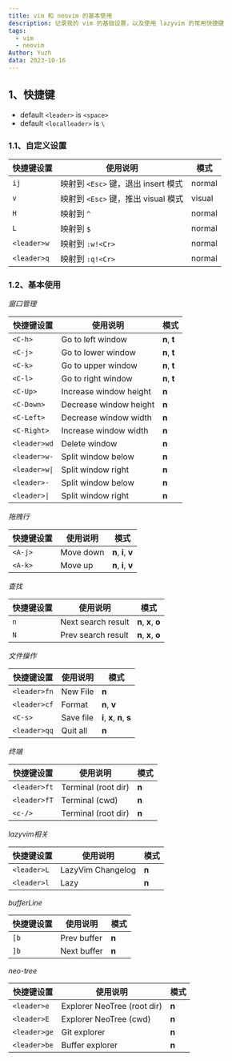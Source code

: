 ```yaml
---
title: vim 和 neovim 的基本使用
description: 记录我的 vim 的基础设置，以及使用 lazyvim 的常用快捷键
tags:
  - vim
  - neovim
Author: Yuzh
data: 2023-10-16
---
```


## 1、快捷键

- default `<leader>` is `<space>`
- default `<localleader>` is `\`

### 1.1、自定义设置

|快捷键设置|使用说明|模式|
|---|---|---|
| `ij` | 映射到 `<Esc>` 键，退出 insert 模式 | normal |
| `v` | 映射到 `<Esc>` 键，推出 visual 模式 | visual |
| `H` | 映射到 `^` | normal |
| `L` | 映射到 `$` | normal |
| `<leader>w` | 映射到 `:w!<Cr>` | normal |
| `<leader>q` | 映射到 `:q!<Cr>` | normal |

### 1.2、基本使用

_窗口管理_

|快捷键设置|使用说明|模式|
|---|---|---|
|`<C-h>`|Go to left window|**n**, **t**|
|`<C-j>`|Go to lower window|**n**, **t**|
|`<C-k>`|Go to upper window|**n**, **t**|
|`<C-l>`|Go to right window|**n**, **t**|
|`<C-Up>`|Increase window height|**n**|
|`<C-Down>`|Decrease window height|**n**|
|`<C-Left>`|Decrease window width|**n**|
|`<C-Right>`|Increase window width|**n**|
|`<leader>wd`|Delete window|**n**|
|`<leader>w-`|Split window below|**n**|
|`<leader>w\|`|Split window right|**n**|
|`<leader>-`|Split window below|**n**|
|`<leader>\|`|Split window right|**n**|

_拖拽行_

|快捷键设置|使用说明|模式|
|---|---|---|
|`<A-j>`|Move down|**n**, **i**, **v**|
|`<A-k>`|Move up|**n**, **i**, **v**|

_查找_

|快捷键设置|使用说明|模式|
|---|---|---|
|`n`|Next search result|**n**, **x**, **o**|
|`N`|Prev search result|**n**, **x**, **o**|

_文件操作_

|快捷键设置|使用说明|模式|
|---|---|---|
|`<leader>fn`|New File|**n**|
|`<leader>cf`|Format|**n**, **v**|
|`<C-s>`|Save file|**i**, **x**, **n**, **s**|
|`<leader>qq`|Quit all|**n**|

_终端_

|快捷键设置|使用说明|模式|
|---|---|---|
|`<leader>ft`|Terminal (root dir)|**n**|
|`<leader>fT`|Terminal (cwd)|**n**|
|`<c-/>`|Terminal (root dir)|**n**|

_lazyvim相关_

|快捷键设置|使用说明|模式|
|---|---|---|
|`<leader>L`|LazyVim Changelog|**n**|
|`<leader>l`|Lazy|**n**|

_bufferLine_

|快捷键设置|使用说明|模式|
|---|---|---|
|`[b`|Prev buffer|**n**|
|`]b`|Next buffer|**n**|

_neo-tree_

|快捷键设置|使用说明|模式|
|---|---|---|
|`<leader>e`|Explorer NeoTree (root dir)|**n**|
|`<leader>E`|Explorer NeoTree (cwd)|**n**|
|`<leader>ge`|Git explorer|**n**|
|`<leader>be`|Buffer explorer|**n**|